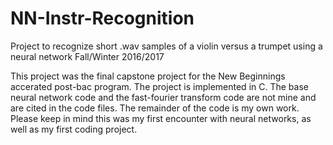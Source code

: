 # NN-Instr-Recognition
Project to recognize short .wav samples of a violin versus a trumpet using a neural network 
Fall/Winter 2016/2017

This project was the final capstone project for the New Beginnings accerated post-bac program.  The project is implemented in C.  The base neural network code and the fast-fourier transform code are not mine and are cited in the code files.  The remainder of the code is my own work.  Please keep in mind this was my first encounter with neural networks, as well as my first coding project. 

